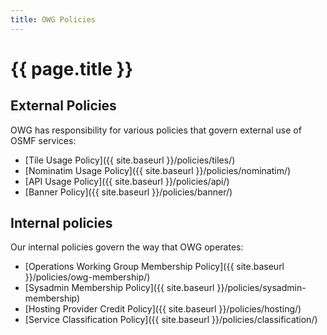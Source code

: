 ```yaml
---
title: OWG Policies
---
```


# {{ page.title }}

## External Policies

OWG has responsibility for various policies that govern external use of OSMF services:

* [Tile Usage Policy]({{ site.baseurl }}/policies/tiles/)
* [Nominatim Usage Policy]({{ site.baseurl }}/policies/nominatim/)
* [API Usage Policy]({{ site.baseurl }}/policies/api/)
* [Banner Policy]({{ site.baseurl }}/policies/banner/)

## Internal policies

Our internal policies govern the way that OWG operates:

* [Operations Working Group Membership Policy]({{ site.baseurl }}/policies/owg-membership/)
* [Sysadmin Membership Policy]({{ site.baseurl }}/policies/sysadmin-membership)
* [Hosting Provider Credit Policy]({{ site.baseurl }}/policies/hosting/)
* [Service Classification Policy]({{ site.baseurl }}/policies/classification/)
